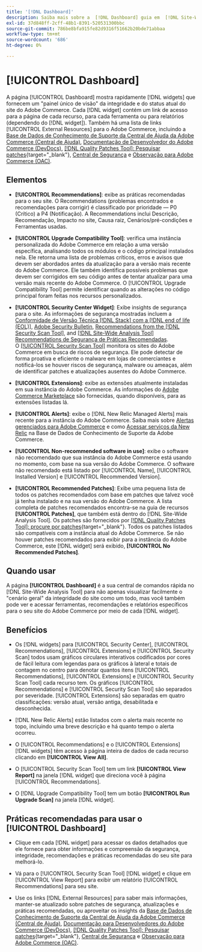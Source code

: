 ```yaml
---
title: '[!DNL Dashboard]'
description: Saiba mais sobre a  [!DNL Dashboard] guia em  [!DNL Site-Wide Analysis Tool], elementos, quando usar, benefícios e práticas recomendadas.
exl-id: 37d848ff-2cff-48b1-8391-520531300bbc
source-git-commit: 786be8bfa915fe82d9316f51662b20bde71abbaa
workflow-type: tm+mt
source-wordcount: '686'
ht-degree: 0%

---
```


# [!UICONTROL Dashboard]

A página [!UICONTROL Dashboard] mostra rapidamente [!DNL widgets] que fornecem um &quot;painel único de visão&quot; da integridade e do status atual do site do Adobe Commerce. Cada [!DNL widget] contém um link de acesso para a página de cada recurso, para cada ferramenta ou para relatórios (dependendo do [!DNL widget]).
Também há uma lista de links [!UICONTROL External Resources] para o Adobe Commerce, incluindo a [Base de Dados de Conhecimento de Suporte da Central de Ajuda da Adobe Commerce (Central de Ajuda)](https://experienceleague.adobe.com/docs/commerce-knowledge-base/kb/overview.html?lang=pt-BR), [Documentação de Desenvolvedor do Adobe Commerce (DevDocs)](https://developer.adobe.com/commerce/docs/), [[!DNL Quality Patches Tool]: Pesquisar patches](https://experienceleague.adobe.com/tools/commerce-quality-patches/index.html?lang=pt-BR){target="_blank"}, [Central de Segurança](https://helpx.adobe.com/br/security.html) e [Observação para Adobe Commerce (OAC)](https://experienceleague.adobe.com/docs/commerce-operations/tools/observation-for-adobe-commerce/intro.html?lang=pt-BR).

## Elementos

* **[!UICONTROL Recommendations]**: exibe as práticas recomendadas para o seu site. O Recommendations (problemas encontrados e recomendações para corrigir) é classificado por prioridade — P0 (Crítico) a P4 (Notificação).
A Recommendations inclui Descrição, Recomendação, Impacto no site, Causa raiz, Cenários/pré-condições e Ferramentas usadas.

* **[!UICONTROL Upgrade Compatibility Tool]**: verifica uma instância personalizada do Adobe Commerce em relação a uma versão específica, analisando todos os módulos e o código principal instalados nela. Ele retorna uma lista de problemas críticos, erros e avisos que devem ser abordados antes da atualização para a versão mais recente do Adobe Commerce. Ele também identifica possíveis problemas que devem ser corrigidos em seu código antes de tentar atualizar para uma versão mais recente do Adobe Commerce.
O [!UICONTROL Upgrade Compatibility Tool] permite identificar quando as alterações no código principal foram feitas nos recursos personalizados.

* **[!UICONTROL Security Center Widget]**: Exibe insights de segurança para o site.
As informações de segurança mostradas incluem a [Conformidade de Versão Técnica [!DNL Stack] com a [!DNL end of life (EOL)]](https://experienceleague.adobe.com/docs/commerce-operations/installation-guide/system-requirements.html?lang=pt-BR), [Adobe Security Bulletin](https://helpx.adobe.com/br/security/security-bulletin.html), [Recommendations from the [!DNL Security Scan Tool]](https://experienceleague.adobe.com/docs/commerce-admin/systems/security/security-scan.html?lang=pt-BR), and [[!DNL Site-Wide Analysis Tool] Recommendations de Segurança de Práticas Recomendadas](https://experienceleague.adobe.com/docs/commerce-operations/tools/site-wide-analysis-tool/recommendations.html?lang=pt-BR).<br>
O [[!UICONTROL Security Scan Tool]](https://experienceleague.adobe.com/docs/commerce-admin/systems/security/security-scan.html?lang=pt-BR) monitora os sites do Adobe Commerce em busca de riscos de segurança. Ele pode detectar de forma proativa e eficiente o malware em lojas de comerciantes e notificá-los se houver riscos de segurança, malware ou ameaças, além de identificar patches e atualizações ausentes do Adobe Commerce.

* **[!UICONTROL Extensions]**: exibe as extensões atualmente instaladas em sua instância do Adobe Commerce. As informações do [Adobe Commerce Marketplace](https://marketplace.magento.com/extensions.html) são fornecidas, quando disponíveis, para as extensões listadas lá.

* **[!UICONTROL Alerts]**: exibe o [!DNL New Relic Managed Alerts] mais recente para a instância do Adobe Commerce. Saiba mais sobre [Alertas gerenciados para Adobe Commerce](https://experienceleague.adobe.com/docs/commerce-knowledge-base/kb/support-tools/managed-alerts/managed-alerts-for-magento-commerce.html?lang=pt-BR) e como [Acessar serviços da New Relic](https://experienceleague.adobe.com/docs/commerce-knowledge-base/kb/faq/access-new-relic-services.html?lang=pt-BR) na Base de Dados de Conhecimento de Suporte da Adobe Commerce.

* **[!UICONTROL Non-recommended software in use]**: exibe o software não recomendado que sua instância do Adobe Commerce está usando no momento, com base na sua versão do Adobe Commerce. O software não recomendado está listado por [!UICONTROL Name], [!UICONTROL Installed Version] e [!UICONTROL Recommended Version].

* **[!UICONTROL Recommended Patches]**: Exibe uma pequena lista de todos os patches recomendados com base em patches que talvez você já tenha instalado e na sua versão do Adobe Commerce. A lista completa de patches recomendados encontra-se na guia de recursos **[!UICONTROL Patches]**, que também está dentro do [!DNL Site-Wide Analysis Tool]. Os patches são fornecidos por [[!DNL Quality Patches Tool]: procure por patches](https://experienceleague.adobe.com/tools/commerce-quality-patches/index.html?lang=pt-BR){target="_blank"}. Todos os patches listados são compatíveis com a instância atual do Adobe Commerce.
Se não houver patches recomendados para exibir para a instância do Adobe Commerce, este [!DNL widget] será exibido, **[!UICONTROL No Recommended Patches]**.

## Quando usar

A página **[!UICONTROL Dashboard]** é a sua central de comandos rápida no [!DNL Site-Wide Analysis Tool] para não apenas visualizar facilmente o &quot;cenário geral&quot; da integridade do site como um todo, mas você também pode ver e acessar ferramentas, recomendações e relatórios específicos para o seu site do Adobe Commerce por meio de cada [!DNL widget].

## Benefícios

* Os [!DNL widgets] para [!UICONTROL Security Center], [!UICONTROL Recommendations], [!UICONTROL Extensions] e [!UICONTROL Security Scan] todos usam gráficos circulares interativos codificados por cores de fácil leitura com legendas para os gráficos à lateral e totais de contagem no centro para denotar quantos itens [!UICONTROL Recommendations], [!UICONTROL Extensions] e [!UICONTROL Security Scan Tool] cada recurso tem. Os gráficos [!UICONTROL Recommendations] e [!UICONTROL Security Scan Tool] são separados por severidade. [!UICONTROL Extensions] são separadas em quatro classificações: versão atual, versão antiga, desabilitada e desconhecida.

* [!DNL New Relic Alerts] estão listados com o alerta mais recente no topo, incluindo uma breve descrição e há quanto tempo o alerta ocorreu.

* O [!UICONTROL Recommendations] e o [!UICONTROL Extensions] [!DNL widgets] têm acesso à página inteira de dados de cada recurso clicando em **[!UICONTROL View All]**.

* O [!UICONTROL Security Scan Tool] tem um link **[!UICONTROL View Report]** na janela [!DNL widget] que direciona você à página [!UICONTROL Recommendations].

* O [!DNL Upgrade Compatibility Tool] tem um botão **[!UICONTROL Run Upgrade Scan]** na janela [!DNL widget].

## Práticas recomendadas para usar o [!UICONTROL Dashboard]

* Clique em cada [!DNL widget] para acessar os dados detalhados que ele fornece para obter informações e compreensão da segurança, integridade, recomendações e práticas recomendadas do seu site para melhorá-lo.

* Vá para o [!UICONTROL Security Scan Tool] [!DNL widget] e clique em [!UICONTROL View Report] para exibir um relatório [!UICONTROL Recommendations] para seu site.

* Use os links [!DNL External Resources] para saber mais informações, manter-se atualizado sobre patches de segurança, atualizações e práticas recomendadas, ou aproveitar os insights da [Base de Dados de Conhecimento de Suporte da Central de Ajuda da Adobe Commerce (Central de Ajuda)](https://experienceleague.adobe.com/docs/commerce-knowledge-base/kb/overview.html?lang=pt-BR), [Documentação para Desenvolvedores do Adobe Commerce (DevDocs)](https://developer.adobe.com/commerce/docs/), [[!DNL Quality Patches Tool]: Pesquisar patches](https://experienceleague.adobe.com/tools/commerce-quality-patches/index.html?lang=pt-BR){target="_blank"}, [Central de Segurança](https://helpx.adobe.com/br/security.html) e [Observação para Adobe Commerce (OAC)](https://experienceleague.adobe.com/docs/commerce-operations/tools/observation-for-adobe-commerce/intro.html?lang=pt-BR).
